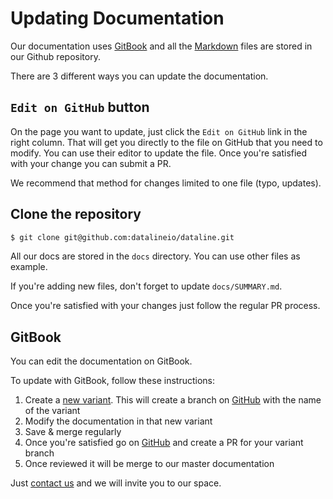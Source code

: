 # Updating Documentation

Our documentation uses [GitBook](https://gitbook.com) and all the [Markdown](https://guides.github.com/features/mastering-markdown/) files are stored in our Github repository.

There are 3 different ways you can update the documentation.

## `Edit on GitHub` button

On the page you want to update, just click the `Edit on GitHub` link in the right column. That will get you directly to the file on GitHub that you need to modify. You can use their editor to update the file. Once you're satisfied with your change you can submit a PR.

We recommend that method for changes limited to one file \(typo, updates\).

## Clone the repository

```bash
$ git clone git@github.com:datalineio/dataline.git
```

All our docs are stored in the `docs` directory. You can use other files as example.

If you're adding new files, don't forget to update `docs/SUMMARY.md`.

Once you're satisfied with your changes just follow the regular PR process.

## GitBook

You can edit the documentation on GitBook.

To update with GitBook, follow these instructions:

1. Create a [new variant](https://docs.gitbook.com/editing-content/variants#create-a-variant). This will create a branch on [GitHub](https://github.com/datalineio/dataline) with the name of the variant
2. Modify the documentation in that new variant
3. Save & merge regularly
4. Once you're satisfied go on [GitHub](https://github.com/datalineio/dataline) and create a PR for your variant branch
5. Once reviewed it will be merge to our master documentation

Just [contact us](mailto:hey@dataline.io) and we will invite you to our space.

